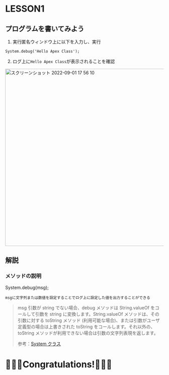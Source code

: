 # LESSON1
## プログラムを書いてみよう
1. 実行匿名ウィンドウ上に以下を入力し、実行
```apex
System.debug('Hello Apex Class');
```

2. ログ上に```Hello Apex Class```が表示されることを確認
<img width="561" alt="スクリーンショット 2022-09-01 17 56 10" src="https://user-images.githubusercontent.com/42022387/187875532-ed2217f1-d429-44fa-8c26-482e5cd8818e.png">

## 解説
### メソッドの説明
System.debug(msg);
```
msgに文字列または数値を設定することでログ上に設定した値を出力することができる
```
> msg 引数が string でない場合、debug メソッドは String.valueOf をコールして引数を string に変換します。String.valueOf メソッドは、その引数に対する toString メソッド (利用可能な場合)、または引数がユーザ定義型の場合は上書きされた toString をコールします。それ以外の、toString メソッドが利用できない場合は引数の文字列表現を返します。
> 
> 参考：[System クラス](https://developer.salesforce.com/docs/atlas.ja-jp.apexcode.meta/apexcode/apex_methods_system_system.htm#apex_System_System_debug)

# 🎉🎉🎉Congratulations!🎉🎉🎉
